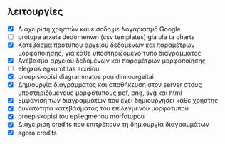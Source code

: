 ## λειτουργίες

- [x] Διαχείριση χρηστών και είσοδο με λογαριασμό Google
- [ ] protupa arxeia dedomenwn (csv templates) gia ola ta charts
- [x] Κατέβασμα πρότυπου αρχείου δεδομένων και παραμέτρων μορφοποίησης, για κάθε υποστηριζόμενο τύπο διαγράμματος
- [x] Ανέβασμα αρχείου δεδομένων και παραμέτρων μορφοποίησης
- [ ] elegxos egkurotitas arxeiou
- [x] proepiskopisi diagrammatos pou dimiourgeitai
- [x] Δημιουργία διαγράμματος και αποθήκευση στον server στους υποστηριζόμενους μορφότυπους pdf, png, svg και html
- [x] Εμφάνιση των διαγραμμάτων που έχει δημιουργήσει κάθε χρήστης
- [x] δυνατότητα κατεβάσματος του επιλεγμένου μορφότυπου
- [x] proepiskopisi tou epilegmenou morfotupou
- [x] Διαχείριση credits που επιτρέπουν τη δημιουργία διαγραμμάτων
- [x] agora credits
